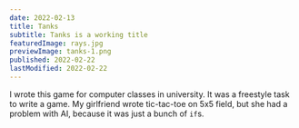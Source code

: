 ```yaml
---
date: 2022-02-13
title: Tanks
subtitle: Tanks is a working title
featuredImage: rays.jpg
previewImage: tanks-1.png
published: 2022-02-22
lastModified: 2022-02-22
---
```


I wrote this game for computer classes in university. It was a freestyle task to write a game. My girlfriend wrote tic-tac-toe on 5x5 field, but she had a problem with AI, because it was just a bunch of `if`s.